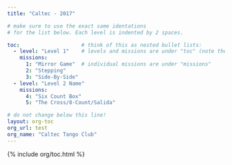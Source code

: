 ```yaml
---
title: "Caltec - 2017"

# make sure to use the exact same identations
# for the list below. Each level is indented by 2 spaces.

toc:                    # think of this as nested bullet lists:
  - level: "Level 1"    # levels and missions are under "toc" (note the dash!)
    missions:           
      1: "Mirror Game"  # individual missions are under "missions"
      2: "Stepping"
      3: "Side-By-Side"
  - level: "Level 2 Name"
    missions:
      4: "Six Count Box"
      5: "The Cross/8-Count/Salida"

# do not change below this line!
layout: org-toc
org_url: test
org_name: "Caltec Tango Club"
---
```


{% include org/toc.html %}
